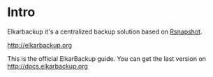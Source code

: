 # Intro

Elkarbackup it's a centralized backup solution based on [Rsnapshot](http://www.rsnapshot.org).

http://elkarbackup.org

This is the official ElkarBackup guide. You can get the last version on http://docs.elkarbackup.org
